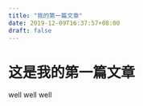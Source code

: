 ```yaml
---
title: "我的第一篇文章"
date: 2019-12-09T16:37:57+08:00
draft: false
---
```




# 这是我的第一篇文章

well well well
